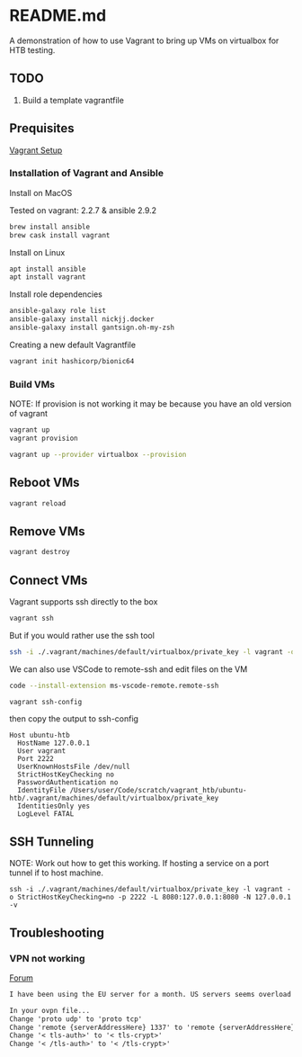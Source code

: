 # README.md
A demonstration of how to use Vagrant to bring up VMs on virtualbox for HTB testing.
  
## TODO
1. Build a template vagrantfile

## Prequisites
[Vagrant Setup](https://www.vagrantup.com/intro/getting-started/project_setup.html)

### Installation of Vagrant and Ansible
Install on MacOS 

Tested on vagrant: 2.2.7 & ansible 2.9.2

```sh
brew install ansible
brew cask install vagrant
```

Install on Linux
```sh
apt install ansible
apt install vagrant
```

Install role dependencies
```sh
ansible-galaxy role list
ansible-galaxy install nickjj.docker
ansible-galaxy install gantsign.oh-my-zsh 
```

Creating a new default Vagrantfile
```sh
vagrant init hashicorp/bionic64
```

### Build VMs
NOTE: If provision is not working it may be because you have an old version of vagrant 
```sh
vagrant up
vagrant provision
```

```sh
vagrant up --provider virtualbox --provision
```

## Reboot VMs
```sh
vagrant reload
```

## Remove VMs
```sh
vagrant destroy
```

## Connect VMs
Vagrant supports ssh directly to the box
```sh
vagrant ssh
```

But if you would rather use the ssh tool
```sh
ssh -i ./.vagrant/machines/default/virtualbox/private_key -l vagrant -o StrictHostKeyChecking=no -p 2222 127.0.0.1
```

We can also use VSCode to remote-ssh and edit files on the VM
```sh
code --install-extension ms-vscode-remote.remote-ssh
```

```sh
vagrant ssh-config
``` 
then copy the output to ssh-config

```
Host ubuntu-htb
  HostName 127.0.0.1
  User vagrant
  Port 2222
  UserKnownHostsFile /dev/null
  StrictHostKeyChecking no
  PasswordAuthentication no
  IdentityFile /Users/user/Code/scratch/vagrant_htb/ubuntu-htb/.vagrant/machines/default/virtualbox/private_key
  IdentitiesOnly yes
  LogLevel FATAL
```

## SSH Tunneling
NOTE: Work out how to get this working.
If hosting a service on a port tunnel if to host machine. 
```
ssh -i ./.vagrant/machines/default/virtualbox/private_key -l vagrant -o StrictHostKeyChecking=no -p 2222 -L 8080:127.0.0.1:8080 -N 127.0.0.1 -v
```

## Troubleshooting

### VPN not working
[Forum](https://forum.hackthebox.eu/discussion/comment/68902#Comment_68902)
```txt
I have been using the EU server for a month. US servers seems overload and try to change to TCP.

In your ovpn file...
Change 'proto udp' to 'proto tcp'
Change 'remote {serverAddressHere} 1337' to 'remote {serverAddressHere} 443'
Change '< tls-auth>' to '< tls-crypt>'
Change '< /tls-auth>' to '< /tls-crypt>'
```